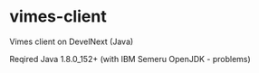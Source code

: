# vimes-client
Vimes client on DevelNext (Java)

Reqired Java 1.8.0_152+ (with IBM Semeru OpenJDK - problems)

